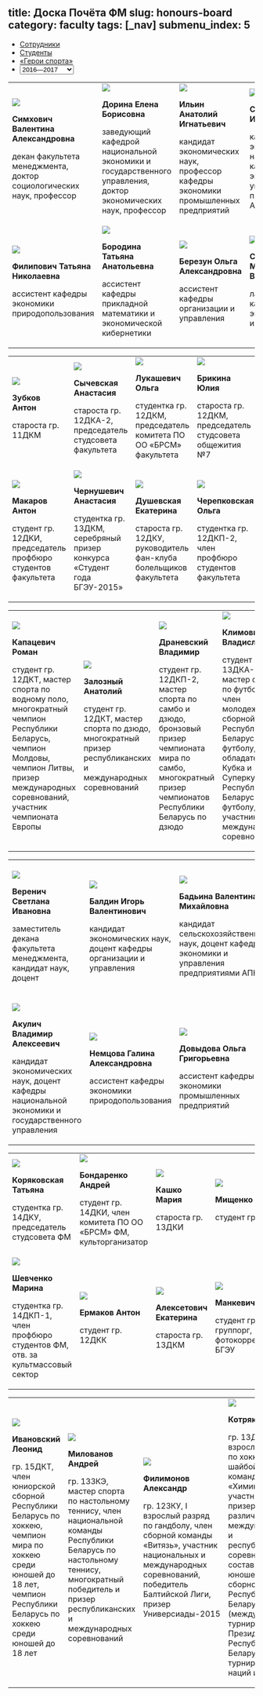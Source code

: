 title: Доска Почёта ФМ
slug: honours-board
category: faculty
tags: [_nav]
submenu_index: 5
---

<ul class="nav nav-tabs" id="honours-board-tab">
  <li class="active"><a href="#staff2016" data-toggle="tab">Сотрудники</a></li>
  <li><a href="#students2016" data-toggle="tab">Студенты</a></li>
  <li><a href="#sport-heroes2016" data-toggle="tab">«Герои спорта»</a></li>
  <li class="pull-right">
    <select class="honours-board-select">
      <optgroup label="Учебный год">
        <option value="2016">2016—2017</option>
        <option value="2015">2015—2016</option>
      </optgroup>
    </select>
  </li>
</ul>

<div class="tab-content board-2015 hide">
  <div class="tab-pane active" id="staff2015">
    <table class="honours-table">
      <tr>
        <td>
          <img src="/img/content/honours_board/simkhovich.jpg">
          <p><strong>Симхович Валентина Александровна</strong></p>
          <p>декан факультета менеджмента, доктор социологических наук, профессор</p>
        </td>
        <td>
          <img src="/img/content/honours_board/dorina.jpg">
          <p><strong>Дорина Елена Борисовна</strong></p>
          <p>заведующий кафедрой национальной экономики и государственного управления, доктор экономических наук, профессор</p>
        </td>
        <td>
          <img src="/img/content/honours_board/ilyin.jpg">
          <p><strong>Ильин Анатолий Игнатьевич</strong></p>
          <p>кандидат экономических наук, профессор кафедры экономики промышленных предприятий</p>
        </td>
        <td>
          <img src="/img/content/honours_board/sous.jpg">
          <p><strong>Соусь Виктор Иванович</strong></p>
          <p>кандидат экономических наук, доцент кафедры экономики и управления предприятиями АПК</p>
        </td>
      </tr>
      <tr>
        <td>
          <img src="/img/content/honours_board/philipovich.jpg">
          <p><strong>Филипович Татьяна Николаевна</strong></p>
          <p>ассистент кафедры экономики природопользования</p>
        </td>
        <td>
          <img src="/img/content/honours_board/borodina.jpg">
          <p><strong>Бородина Татьяна Анатольевна</strong></p>
          <p>ассистент кафедры прикладной математики и экономической кибернетики</p>
        </td>
        <td>
          <img src="/img/content/honours_board/berezun.jpg">
          <p><strong>Березун Ольга Александровна</strong></p>
          <p>ассистент кафедры организации и управления</p>
        </td>
        <td>
          <img src="/img/content/honours_board/sys.jpg">
          <p><strong>Сыс Маргарита Владимировна</strong></p>
          <p>лаборант кафедры экономической информатики</p>
        </td>
      </tr>
    </table>
  </div>
  <div class="tab-pane" id="students2015">
    <table class="honours-table">
      <tr>
        <td>
          <img src="/img/content/honours_board/zubkov.jpg">
          <p><strong>Зубков Антон</strong></p>
          <p>староста гр. 11ДКМ</p>
        </td>
        <td>
          <img src="/img/content/honours_board/sychevskaya.jpg">
          <p><strong>Сычевская Анастасия</strong></p>
          <p>староста гр. 12ДКА-2, председатель студсовета факультета</p>
        </td>
        <td>
          <img src="/img/content/honours_board/lukashevich.jpg">
          <p><strong>Лукашевич Ольга</strong></p>
          <p>студентка гр. 12ДКМ, председатель комитета ПО ОО «БРСМ» факультета</p>
        </td>
        <td>
          <img src="/img/content/honours_board/brikina.jpg">
          <p><strong>Брикина Юлия</strong></p>
          <p>староста гр. 12ДКМ, председатель студсовета общежития №7</p>
        </td>
      </tr>
      <tr>
        <td>
          <img src="/img/content/honours_board/makarov.jpg">
          <p><strong>Макаров Антон</strong></p>
          <p>студент гр. 12ДКИ, председатель профбюро студентов факультета</p>
        </td>
        <td>
          <img src="/img/content/honours_board/chernushevich.jpg">
          <p><strong>Чернушевич Анастасия</strong></p>
          <p>студентка гр. 13ДКМ, серебряный призер конкурса «Студент года БГЭУ-2015»</p>
        </td>
        <td>
          <img src="/img/content/honours_board/dushevskaya.jpg">
          <p><strong>Душевская Екатерина</strong></p>
          <p>староста гр. 12ДКУ, руководитель фан-клуба болельщиков факультета</p>
        </td>
        <td>
          <img src="/img/content/honours_board/cherepkovskaya.jpg">
          <p><strong>Черепковская Ольга</strong></p>
          <p>студентка гр. 12ДКП-2, член профбюро студентов факультета</p>
        </td>
      </tr>
    </table>
  </div>
  <div class="tab-pane" id="sport-heroes2015">
    <table class="honours-table">
      <tr>
        <td>
          <img src="/img/content/honours_board/kapatsevich.jpg">
          <p><strong>Капацевич Роман</strong></p>
          <p>студент гр. 12ДКТ, мастер спорта по водному поло, многократный чемпион Республики Беларусь, чемпион Молдовы, чемпион Литвы, призер международных соревнований, участник чемпионата Европы</p>
        </td>
        <td>
          <img src="/img/content/honours_board/zalozny.jpg">
          <p><strong>Залозный Анатолий</strong></p>
          <p>студент гр. 12ДКТ, мастер спорта по дзюдо, многократный призер республиканских и международных соревнований</p>
        </td>
        <td>
          <img src="/img/content/honours_board/dranevsky.jpg">
          <p><strong>Драневский Владимир</strong></p>
          <p>студент гр. 12ДКП-2, мастер спорта по самбо и дзюдо, бронзовый призер чемпионата мира по самбо, многократный призер чемпионатов Республики Беларусь по дзюдо</p>
        </td>
        <td>
          <img src="/img/content/honours_board/klimovich.jpg">
          <p><strong>Климович Владислав</strong></p>
          <p>студент гр. 13ДКА-1, мастер спорта по футболу, член молодежной сборной Республики Беларусь по футболу, обладатель Кубка и Суперкубка Республики Беларусь по футболу, участник международных соревнований</p>
        </td>
      </tr>
    </table>
  </div>
</div>

<div class="tab-content board-2016">
  <div class="tab-pane active" id="staff2016">
    <table class="honours-table">
      <tr>
        <td>
          <img src="/img/content/honours_board/verenich.jpg">
          <p><strong>Веренич Светлана Ивановна</strong></p>
          <p>заместитель декана факультета менеджмента, кандидат наук, доцент</p>
        </td>
        <td>
          <img src="/img/content/honours_board/baldin.jpg">
          <p><strong>Балдин Игорь Валентинович</strong></p>
          <p>кандидат экономических наук, доцент кафедры организации и управления</p>
        </td>
        <td>
          <img src="/img/content/honours_board/badina.jpg">
          <p><strong>Бадьина Валентина Михайловна</strong></p>
          <p>кандидат сельскохозяйственных наук, доцент кафедры экономики и управления предприятиями АПК</p>
        </td>
        <td>
          <img src="/img/content/honours_board/belyavskiy.jpg">
          <p><strong>Белявский Станислав Станиславович</strong></p>
          <p>кандидат физико-математических наук, доцент кафедры математических методов в экономике</p>
        </td>
      </tr>
      <tr>
        <td>
          <img src="/img/content/honours_board/akulich.jpg">
          <p><strong>Акулич Владимир Алексеевич</strong></p>
          <p>кандидат экономических наук, доцент кафедры национальной экономики и государственного управления</p>
        </td>
        <td>
          <img src="/img/content/honours_board/nemtsova.jpg">
          <p><strong>Немцова Галина Александровна</strong></p>
          <p>aссистент кафедры экономики природопользования</p>
        </td>
        <td>
          <img src="/img/content/honours_board/dovidova.jpg">
          <p><strong>Довыдова Ольга Григорьевна</strong></p>
          <p>ассистент кафедры экономики промышленных предприятий</p>
        </td>
        <td>
          <img src="/img/content/honours_board/shavruk.jpg">
          <p><strong>Шаврук Елена Юрьевна</strong></p>
          <p>ассистент кафедры экономической информатики</p>
        </td>
      </tr>
    </table>
  </div>
  <div class="tab-pane" id="students2016">
    <table class="honours-table">
      <tr>
        <td>
          <img src="/img/content/honours_board/koryakovskaya.jpg">
          <p><strong>Коряковская Татьяна</strong></p>
          <p>студентка гр. 14ДКУ, председатель студсовета ФМ </p>
        </td>
        <td>
          <img src="/img/content/honours_board/bondarenko.jpg">
          <p><strong>Бондаренко Андрей</strong></p>
          <p>студент гр. 14ДКИ, член комитета ПО ОО «БРСМ» ФМ, культорганизатор</p>
        </td>
        <td>
          <img src="/img/content/honours_board/kashko.jpg">
          <p><strong>Кашко Мария</strong></p>
          <p>староста гр. 13ДКИ</p>
        </td>
        <td>
          <img src="/img/content/honours_board/mistchenko.jpg">
          <p><strong>Мищенко Артем</strong></p>
          <p>студент гр. 13ДКТ</p>
        </td>
      </tr>
      <tr>
        <td>
          <img src="/img/content/honours_board/shevchenko.jpg">
          <p><strong>Шевченко Марина</strong></p>
          <p>студентка гр. 14ДКП-1, член профбюро студентов ФМ, отв. за культмассовый сектор</p>
        </td>
        <td>
          <img src="/img/content/honours_board/ermakov.jpg">
          <p><strong>Ермаков Антон</strong></p>
          <p> студент гр. 12ДКК</p>
        </td>
        <td>
          <img src="/img/content/honours_board/aleketovich.jpg">
          <p><strong>Алексетович Екатерина</strong></p>
          <p>староста гр. 13ДКМ</p>
        </td>
        <td>
          <img src="/img/content/honours_board/mankevich.jpg">
          <p><strong>Манкевич Иван</strong></p>
          <p>студент гр. 13ДКУ, группорг, фотокорреспондент БГЭУ</p>
        </td>
      </tr>
    </table>
  </div>
  <div class="tab-pane" id="sport-heroes2016">
    <table class="honours-table">
      <tr>
        <td>
          <img src="/img/content/honours_board/ivanovskiy.jpg">
          <p><strong>Ивановский Леонид</strong></p>
          <p>гр. 15ДКТ, член юниорской сборной Республики Беларусь по хоккею, чемпион мира по хоккею среди юношей до 18 лет, чемпион Республики Беларусь по хоккею среди юношей до 18 лет</p>
        </td>
        <td>
          <img src="/img/content/honours_board/milovanov.jpg">
          <p><strong>Милованов Андрей</strong></p>
          <p>гр. 13ЗКЭ, мастер спорта по настольному теннису, член национальной команды Республики Беларусь по настольному теннису, многократный победитель и призер республиканских и международных соревнований</p>
        </td>
        <td>
          <img src="/img/content/honours_board/filimonov.jpg">
          <p><strong>Филимонов Александр</strong></p>
          <p>гр. 12ЗКУ, I взрослый разряд по гандболу, член сборной команды «Витязь», участник национальных и международных соревнований, победитель Балтийской Лиги, призер Универсиады-2015</p>
        </td>
        <td>
          <img src="/img/content/honours_board/kotryakov.jpg">
          <p><strong>Котряков Олег</strong></p>
          <p>гр. 13ДКЭ, I взрослый разряд по хоккею с шайбой, игрок команды «Химик-СКА», участник и призер различных международных и республиканских соревнований в составе юношеской сборной Республики Беларусь (международного турнира на Кубок Президента Республики Беларусь, турнира четырех наций и др.)</p>
        </td>
      </tr>
    </table>
  </div>
</div>
